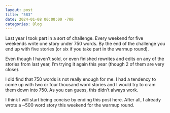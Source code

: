 ```yaml
---
layout: post
title: "583"
date: 2024-01-08 00:00:00 -700
categories: Blog
---
```


Last year I took part in a sort of challenge. Every weekend for five weekends write one story under 750 words. By the end of the challenge you end up with five stories (or six if you take part in the warmup round).

Even though I haven’t sold, or even finished rewrites and edits on any of the stories from last year, I’m trying it again this year (though 2 of them are very close).

I did find that 750 words is not really enough for me. I had a tendency to come up with two or four thousand word stories and I would try to cram them down into 750. As you can guess, this didn’t always work.

I think I will start being concise by ending this post here. After all, I already wrote a ~500 word story this weekend for the warmup round.
